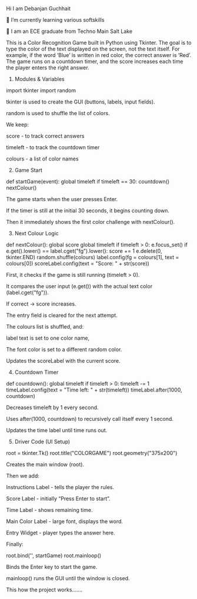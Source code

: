 Hi I am Debanjan Guchhait

🌱 I’m currently learning various softskills

💬 I am an ECE graduate from Techno Main Salt Lake


This is a Color Recognition Game built in Python using Tkinter.
The goal is to type the color of the text displayed on the screen, not the text itself. For example, if the word ‘Blue’ is written in red color, the correct answer is ‘Red’. The game runs on a countdown timer, and the score increases each time the player enters the right answer.


1. Modules & Variables

import tkinter
import random

tkinter is used to create the GUI (buttons, labels, input fields).

random is used to shuffle the list of colors.


We keep:

score - to track correct answers

timeleft - to track the countdown timer

colours - a list of color names


2. Game Start

def startGame(event):
    global timeleft
    if timeleft == 30:
        countdown()
    nextColour()

The game starts when the user presses Enter.

If the timer is still at the initial 30 seconds, it begins counting down.

Then it immediately shows the first color challenge with nextColour().



3. Next Colour Logic

def nextColour():
    global score
    global timeleft
    if timeleft > 0:
        e.focus_set()
        if e.get().lower() == label.cget("fg").lower():
            score += 1
        e.delete(0, tkinter.END)
        random.shuffle(colours)
        label.config(fg = colours[1], text = colours[0])
        scoreLabel.config(text = "Score: " + str(score))


First, it checks if the game is still running (timeleft > 0).

It compares the user input (e.get()) with the actual text color (label.cget("fg")).

If correct → score increases.


The entry field is cleared for the next attempt.

The colours list is shuffled, and:

label text is set to one color name,

The font color is set to a different random color.


Updates the scoreLabel with the current score.


4. Countdown Timer

def countdown():
    global timeleft
    if timeleft > 0:
        timeleft -= 1
        timeLabel.config(text = "Time left: " + str(timeleft))
        timeLabel.after(1000, countdown)

Decreases timeleft by 1 every second.

Uses after(1000, countdown) to recursively call itself every 1 second.

Updates the time label until time runs out.



5. Driver Code (UI Setup)

root = tkinter.Tk()
root.title("COLORGAME")
root.geometry("375x200")

Creates the main window (root).


Then we add:

Instructions Label - tells the player the rules.

Score Label - initially “Press Enter to start”.

Time Label - shows remaining time.

Main Color Label - large font, displays the word.

Entry Widget - player types the answer here.


Finally:

root.bind('<Return>', startGame)
root.mainloop()

Binds the Enter key to start the game.

mainloop() runs the GUI until the window is closed.

This how the project works.......



